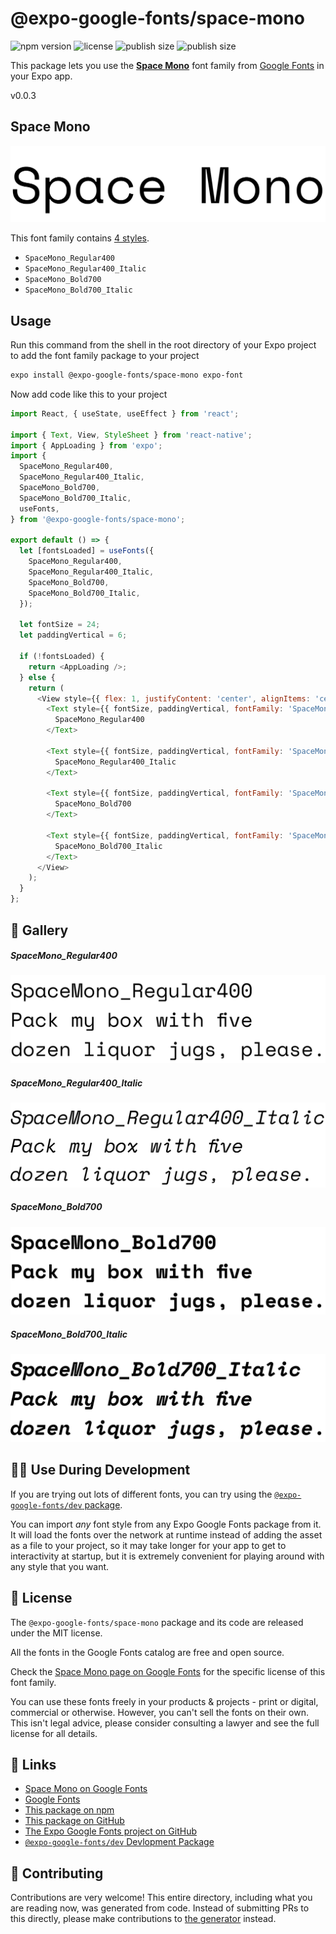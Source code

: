 # @expo-google-fonts/space-mono

![npm version](https://flat.badgen.net/npm/v/@expo-google-fonts/space-mono)
![license](https://flat.badgen.net/github/license/expo/google-fonts)
![publish size](https://flat.badgen.net/packagephobia/install/@expo-google-fonts/space-mono)
![publish size](https://flat.badgen.net/packagephobia/publish/@expo-google-fonts/space-mono)

This package lets you use the [**Space Mono**](https://fonts.google.com/specimen/Space+Mono) font family from [Google Fonts](https://fonts.google.com/) in your Expo app.

v0.0.3

## Space Mono

![Space Mono](./font-family.png)

This font family contains [4 styles](#-gallery).

- `SpaceMono_Regular400`
- `SpaceMono_Regular400_Italic`
- `SpaceMono_Bold700`
- `SpaceMono_Bold700_Italic`

## Usage

Run this command from the shell in the root directory of your Expo project to add the font family package to your project
```sh
expo install @expo-google-fonts/space-mono expo-font
```

Now add code like this to your project
```js
import React, { useState, useEffect } from 'react';

import { Text, View, StyleSheet } from 'react-native';
import { AppLoading } from 'expo';
import {
  SpaceMono_Regular400,
  SpaceMono_Regular400_Italic,
  SpaceMono_Bold700,
  SpaceMono_Bold700_Italic,
  useFonts,
} from '@expo-google-fonts/space-mono';

export default () => {
  let [fontsLoaded] = useFonts({
    SpaceMono_Regular400,
    SpaceMono_Regular400_Italic,
    SpaceMono_Bold700,
    SpaceMono_Bold700_Italic,
  });

  let fontSize = 24;
  let paddingVertical = 6;

  if (!fontsLoaded) {
    return <AppLoading />;
  } else {
    return (
      <View style={{ flex: 1, justifyContent: 'center', alignItems: 'center' }}>
        <Text style={{ fontSize, paddingVertical, fontFamily: 'SpaceMono_Regular400' }}>
          SpaceMono_Regular400
        </Text>

        <Text style={{ fontSize, paddingVertical, fontFamily: 'SpaceMono_Regular400_Italic' }}>
          SpaceMono_Regular400_Italic
        </Text>

        <Text style={{ fontSize, paddingVertical, fontFamily: 'SpaceMono_Bold700' }}>
          SpaceMono_Bold700
        </Text>

        <Text style={{ fontSize, paddingVertical, fontFamily: 'SpaceMono_Bold700_Italic' }}>
          SpaceMono_Bold700_Italic
        </Text>
      </View>
    );
  }
};

```

## 🔡 Gallery

##### SpaceMono_Regular400
![SpaceMono_Regular400](./1308fd8bd0f79e0517319bf0429226dfce5ae67beb495577737524f29b537527.ttf.png)

##### SpaceMono_Regular400_Italic
![SpaceMono_Regular400_Italic](./461bb1d5b84d057c522eedf582e3704890be96aed239020438b09168f8ef296b.ttf.png)

##### SpaceMono_Bold700
![SpaceMono_Bold700](./9d1e9fe7ab3138b3f1465d1b1afc457934abae86c1803611dbbcfd28f5f97e2b.ttf.png)

##### SpaceMono_Bold700_Italic
![SpaceMono_Bold700_Italic](./ec50d2d9cc5bbed72fae03e2bc8a720e2cca1324f8bc99b30089d51896917f0e.ttf.png)


## 👩‍💻 Use During Development

If you are trying out lots of different fonts, you can try using the [`@expo-google-fonts/dev` package](https://github.com/expo/google-fonts/tree/master/font-packages/dev#readme).

You can import *any* font style from any Expo Google Fonts package from it. It will load the fonts
over the network at runtime instead of adding the asset as a file to your project, so it may take longer
for your app to get to interactivity at startup, but it is extremely convenient
for playing around with any style that you want.

## 📖 License

The `@expo-google-fonts/space-mono` package and its code are released under the MIT license.

All the fonts in the Google Fonts catalog are free and open source.

Check the [Space Mono page on Google Fonts](https://fonts.google.com/specimen/Space+Mono) for the specific license of this font family.

You can use these fonts freely in your products & projects - print or digital, commercial or otherwise. However, you can't sell the fonts on their own. This isn't legal advice, please consider consulting a lawyer and see the full license for all details.

## 🔗 Links

- [Space Mono on Google Fonts](https://fonts.google.com/specimen/Space+Mono)
- [Google Fonts](https://fonts.google.com/)
- [This package on npm](https://www.npmjs.com/package/@expo-google-fonts/space-mono)
- [This package on GitHub](https://github.com/expo/google-fonts/tree/master/font-packages/space-mono)
- [The Expo Google Fonts project on GitHub](https://github.com/expo/google-fonts)
- [`@expo-google-fonts/dev` Devlopment Package](https://github.com/expo/google-fonts/tree/master/font-packages/dev)


## 🤝 Contributing

Contributions are very welcome! This entire directory, including what you are reading now, was generated from code. Instead of submitting PRs to this directly, please make contributions to [the generator](https://github.com/expo/google-fonts/tree/master/packages/generator) instead.
